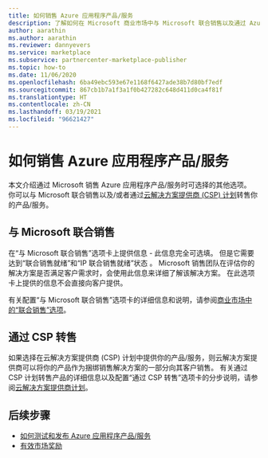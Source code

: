 ```yaml
---
title: 如何销售 Azure 应用程序产品/服务
description: 了解如何在 Microsoft 商业市场中与 Microsoft 联合销售以及通过 Azure 应用程序产品/服务的云解决方案提供商 (CSP) 计划选项进行转售。
author: aarathin
ms.author: aarathin
ms.reviewer: dannyevers
ms.service: marketplace
ms.subservice: partnercenter-marketplace-publisher
ms.topic: how-to
ms.date: 11/06/2020
ms.openlocfilehash: 6ba49ebc593e67e1168f6427ade38b7d80bf7edf
ms.sourcegitcommit: 867cb1b7a1f3a1f0b427282c648d411d0ca4f81f
ms.translationtype: HT
ms.contentlocale: zh-CN
ms.lasthandoff: 03/19/2021
ms.locfileid: "96621427"
---
```

# <a name="how-to-sell-your-azure-application-offer"></a>如何销售 Azure 应用程序产品/服务

本文介绍通过 Microsoft 销售 Azure 应用程序产品/服务时可选择的其他选项。 你可以与 Microsoft 联合销售以及/或者通过[云解决方案提供商 (CSP) 计划](cloud-solution-providers.md)转售你的产品/服务。

## <a name="co-sell-with-microsoft"></a>与 Microsoft 联合销售

在“与 Microsoft 联合销售”选项卡上提供信息 - 此信息完全可选填。 但是它需要达到“联合销售就绪”和“IP 联合销售就绪”状态 。 Microsoft 销售团队在评估你的解决方案是否满足客户需求时，会使用此信息来详细了解该解决方案。 在此选项卡上提供的信息不会直接向客户提供。

有关配置“与 Microsoft 联合销售”选项卡的详细信息和说明，请参阅[商业市场中的“联合销售”选项](commercial-marketplace-co-sell.md)。

## <a name="resell-through-csps"></a>通过 CSP 转售

如果选择在云解决方案提供商 (CSP) 计划中提供你的产品/服务，则云解决方案提供商可以将你的产品作为捆绑销售解决方案的一部分向其客户销售。 有关通过 CSP 计划转售产品的详细信息以及配置“通过 CSP 转售”选项卡的分步说明，请参阅[云解决方案提供商计划](cloud-solution-providers.md)。

## <a name="next-steps"></a>后续步骤

- [如何测试和发布 Azure 应用程序产品/服务](create-new-azure-apps-offer-test-publish.md)
- [有效市场奖励](partner-center-portal/marketplace-rewards.md)
